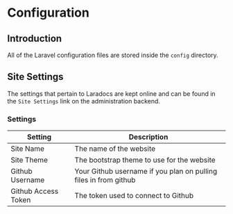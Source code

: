# Configuration

## Introduction

All of the Laravel configuration files are stored inside the `config` directory.

## Site Settings

The settings that pertain to Laradocs are kept online and can be found in the `Site Settings` link on the administration backend.

### Settings

|Setting|Description|
|--|--|
|Site Name|The name of the website|
|Site Theme|The bootstrap theme to use for the website|
|Github Username|Your Github username if you plan on pulling files in from github|
|Github Access Token|The token used to connect to Github|
